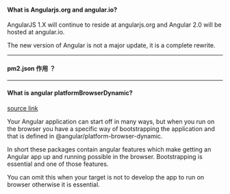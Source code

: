 

#### What is Angularjs.org and angular.io?
AngularJS 1.X will continue to reside at angularjs.org and Angular 2.0 will be hosted at angular.io.

The new version of Angular is not a major update, it is a complete rewrite.

***

#### pm2.json 作用 ？

***

#### What is angular platformBrowserDynamic?
[source link](https://stackoverflow.com/questions/38407604/what-is-angular-platform-browser)

Your Angular application can start off in many ways, but when you run on the browser you have a specific way of bootstrapping the application and that is defined in @angular/platform-browser-dynamic.

In short these packages contain angular features which make getting an Angular app up and running possible in the browser. Bootstrapping is essential and one of those features.

You can omit this when your target is not to develop the app to run on browser otherwise it is essential.
